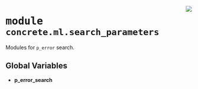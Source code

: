 <!-- markdownlint-disable -->

<a href="../../../src/concrete/ml/search_parameters/__init__.py#L0"><img align="right" style="float:right;" src="https://img.shields.io/badge/-source-cccccc?style=flat-square"></a>

# <kbd>module</kbd> `concrete.ml.search_parameters`

Modules for `p_error` search.

## **Global Variables**

- **p_error_search**
